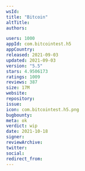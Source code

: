 ```yaml
---
wsId: 
title: "Bitcoin"
altTitle: 
authors:

users: 1000
appId: com.bitcointest.h5
appCountry: 
released: 2021-09-03
updated: 2021-09-03
version: "5.5"
stars: 4.9506173
ratings: 1009
reviews: 387
size: 17M
website: 
repository: 
issue: 
icon: com.bitcointest.h5.png
bugbounty: 
meta: ok
verdict: wip
date: 2021-10-18
signer: 
reviewArchive:
twitter: 
social:
redirect_from:
---
```


